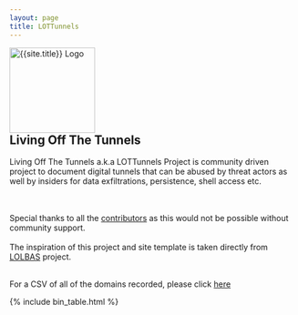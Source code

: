 ```yaml
---
layout: page
title: LOTTunnels
---
```


<script async src="https://www.googletagmanager.com/gtag/js?id=UA-133649096-1"></script>
<script>
  window.dataLayer = window.dataLayer || [];
  function gtag(){dataLayer.push(arguments);}
  gtag('js', new Date());
  gtag('config', 'UA-133649096-1');
</script>

<div class="header-box">
<a href="https://github.com/LOTTunnels/LOTTunnels.github.io/blob/master/README.md"><img src="{{ '/assets/logo.png' | relative_url }}" height="150" alt="{{site.title}} Logo" style="margin-right: 10px;"></a>
<div>
<h2 style="margin-top: 0">Living Off The Tunnels</h2>
Living Off The Tunnels a.k.a LOTTunnels Project is community driven project to document digital tunnels that can be abused by threat actors as well by insiders for data exfiltrations, persistence, shell access etc. 

<br><br>Special thanks to all the <a href="https://lottunnels.github.io/contributors/">contributors</a> as this would not be possible without community support.
<br><br>
The inspiration of this project and site template is taken directly from <a href="https://lolbas-project.github.io/">LOLBAS</a> project.
<br>

<br>For a CSV of all of the domains recorded, please click <a href='https://github.com/LOTTunnels/LOTTunnels.github.io/tree/main/_lottunnels/CSVs/domains.csv'>here</a>
</div>
</div>

[functions]: /functions/
{% include bin_table.html %}
